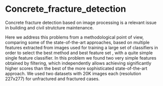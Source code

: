 # Concrete_fracture_detection
Concrete fracture detection based on image processing is a relevant issue in building and civil strutcture maintenance.

Here we address this problems from a methodological point of view, comparing some of the state-of-the-art approaches, based on multiple features extracted from images used for training a large set of classifiers in order to select the best method and best feature set , with a quite simple single feature classifier. 
In this problem we found two very simple features obtained by filtering, which independently allows achieving significantly higher scores than the best of the more sophisticated state-of-the-art approach.
We used two datasets with 20K images each (resolution 227x277) for unfractured and fractured cases. 
